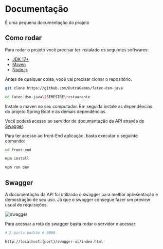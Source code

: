 # Documentação

É uma pequena documentação do projeto

## Como rodar

Para rodar o projeto você precisar ter instalado os seguintes softwares:

- [JDK 17+](https://www.oracle.com/java/technologies/downloads/)
- [Maven](https://maven.apache.org/)
- [Node.js](https://nodejs.org/en/)

Antes de qualquer coisa, você vai precisar clonar o repositório.

```bash
git clone https://github.com/DutraGames/fatec-dsm-java

cd fatec-dsm-java\2SEMESTRE\restaurante
```

Instale o maven no seu computador. Em seguida instale as dependências do projeto Spring Boot e as demais dependências.

Você poderá acesso ao servidor de documentação da API através do [Swagger](#swagger).

Para ter acesso ao front-End aplicação, basta executar o seguinte comando:

```bash
cd front-end

npm install

npm run dev
```

## Swagger

A documentação da API foi utilizado o swagger para melhor apresentação e demostração de seu uso. Já que o swagger consegue fazer um preview usual de requisições.

![swagger](https://cdn.discordapp.com/attachments/1145059998897017064/1211144339988942858/image.png?ex=65ed2110&is=65daac10&hm=834817e11dd3e2199b90cd3c39d26db01ba9460cd92af7c1ce2d72c481024b87&)

Para acessar a rota do swagger basta rodar o servidor e acessar:

```bash
# A porta padrão é 8080.

http://localhost:{port}/swagger-ui/index.html
```
